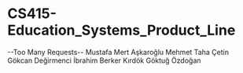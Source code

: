# CS415-Education_Systems_Product_Line

--Too Many Requests--
Mustafa Mert Aşkaroğlu
Mehmet Taha Çetin
Gökcan Değirmenci
İbrahim Berker Kırdök
Göktuğ Özdoğan
